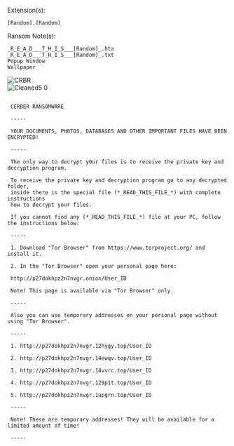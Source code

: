 Extension(s): 
```
[Random].[Random]
```
Ransom Note(s): 
```
_R_E_A_D___T_H_I_S___[Random]_.hta
_R_E_A_D___T_H_I_S___[Random]_.txt
Popup Window
Wallpaper
```
![CRBR](https://github.com/user-attachments/assets/5574379a-89cb-4c18-8874-dc43ec92706c)  
![Cleaned5 0](https://github.com/user-attachments/assets/1aa3fff6-14de-426e-afe4-c856a1efdc78)  
```
 
 CERBER RANSOMWARE
 
 -----
 
 YOUR DOCUMENTS, PH0TOS, DATABASES AND OTHER IMPORTANT FILES HAVE BEEN ENCRYPTED!
 
 -----
 
 The only way to decrypt y0ur files is to receive the private key and decryption program.
 
 To receive the private key and decryption program go to any decrypted folder, 
 inside there is the special file (*_READ_THIS_FILE_*) with complete instructions 
 how to decrypt your files.
 
 If you cannot find any (*_READ_THIS_FILE_*) file at your PC, follow the instructions below:
 
 -----
 
 1. Download "Tor Browser" from https://www.torproject.org/ and install it.
 
 2. In the "Tor Browser" open your personal page here:
 
 http://p27dokhpz2n7nvgr.onion/User_ID
 
 Note! This page is available via "Tor Browser" only.
 
 -----
 
 Also you can use temporary addresses on your personal page without using "Tor Browser".
 
 -----
 
 1. http://p27dokhpz2n7nvgr.12hygy.top/User_ID
 
 2. http://p27dokhpz2n7nvgr.14ewqv.top/User_ID
 
 3. http://p27dokhpz2n7nvgr.14vvrc.top/User_ID
 
 4. http://p27dokhpz2n7nvgr.129p1t.top/User_ID
 
 5. http://p27dokhpz2n7nvgr.1apgrn.top/User_ID
 
 -----
 
 Note! These are temporary addresses! They will be available for a limited amount of time!
 
 -----
 ```
